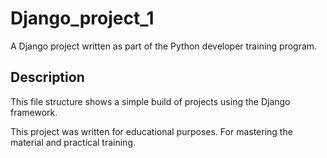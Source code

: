 # Django_project_1
A Django project written as part of the Python developer training program.
## Description
This file structure shows a simple build of projects using the Django framework.

This project was written for educational purposes. For mastering the material and practical training.

